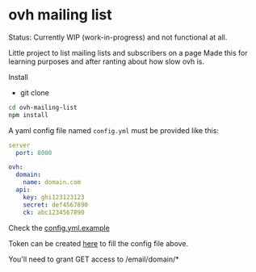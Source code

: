 ovh mailing list
=================
Status: Currently WIP (work-in-progress) and not functional at all.


Little project to list mailing lists and subscribers on a page
Made this for learning purposes and after ranting about how slow ovh is.

Install

* git clone
```bash
cd ovh-mailing-list
npm install
```

A yaml config file named `config.yml` must be provided like this:

```yml
server
  port: 8000

ovh:
  domain:
    name: domain.com
  api:
    key: ghi123123123
    secret: def4567890
    ck: abc1234567890
```

Check the [config.yml.example](https://github.com/rlko/ovh-mailing-list/blob/main/config.yml.example)

Token can be created [here](https://www.ovh.com/auth/api/createToken) to fill the config file above.

You'll need to grant GET access to /email/domain/*
